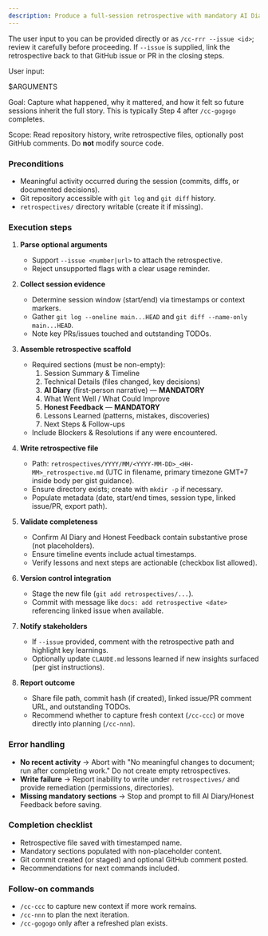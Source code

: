 ```yaml
---
description: Produce a full-session retrospective with mandatory AI Diary and Honest Feedback sections, then archive it under `retrospectives/`.
---
```


The user input to you can be provided directly or as `/cc-rrr --issue <id>`; review it carefully before proceeding. If `--issue` is supplied, link the retrospective back to that GitHub issue or PR in the closing steps.

User input:

$ARGUMENTS

Goal: Capture what happened, why it mattered, and how it felt so future sessions inherit the full story. This is typically Step 4 after `/cc-gogogo` completes.

Scope: Read repository history, write retrospective files, optionally post GitHub comments. Do **not** modify source code.

### Preconditions
- Meaningful activity occurred during the session (commits, diffs, or documented decisions).
- Git repository accessible with `git log` and `git diff` history.
- `retrospectives/` directory writable (create it if missing).

### Execution steps
1. **Parse optional arguments**
   - Support `--issue <number|url>` to attach the retrospective.
   - Reject unsupported flags with a clear usage reminder.

2. **Collect session evidence**
   - Determine session window (start/end) via timestamps or context markers.
   - Gather `git log --oneline main...HEAD` and `git diff --name-only main...HEAD`.
   - Note key PRs/issues touched and outstanding TODOs.

3. **Assemble retrospective scaffold**
   - Required sections (must be non-empty):
     1. Session Summary & Timeline
     2. Technical Details (files changed, key decisions)
     3. **AI Diary** (first-person narrative) — **MANDATORY**
     4. What Went Well / What Could Improve
     5. **Honest Feedback** — **MANDATORY**
     6. Lessons Learned (patterns, mistakes, discoveries)
     7. Next Steps & Follow-ups
   - Include Blockers & Resolutions if any were encountered.

4. **Write retrospective file**
   - Path: `retrospectives/YYYY/MM/<YYYY-MM-DD>_<HH-MM>_retrospective.md` (UTC in filename, primary timezone GMT+7 inside body per gist guidance).
   - Ensure directory exists; create with `mkdir -p` if necessary.
   - Populate metadata (date, start/end times, session type, linked issue/PR, export path).

5. **Validate completeness**
   - Confirm AI Diary and Honest Feedback contain substantive prose (not placeholders).
   - Ensure timeline events include actual timestamps.
   - Verify lessons and next steps are actionable (checkbox list allowed).

6. **Version control integration**
   - Stage the new file (`git add retrospectives/...`).
   - Commit with message like `docs: add retrospective <date>` referencing linked issue when available.

7. **Notify stakeholders**
   - If `--issue` provided, comment with the retrospective path and highlight key learnings.
   - Optionally update `CLAUDE.md` lessons learned if new insights surfaced (per gist instructions).

8. **Report outcome**
   - Share file path, commit hash (if created), linked issue/PR comment URL, and outstanding TODOs.
   - Recommend whether to capture fresh context (`/cc-ccc`) or move directly into planning (`/cc-nnn`).

### Error handling
- **No recent activity** → Abort with "No meaningful changes to document; run after completing work." Do not create empty retrospectives.
- **Write failure** → Report inability to write under `retrospectives/` and provide remediation (permissions, directories).
- **Missing mandatory sections** → Stop and prompt to fill AI Diary/Honest Feedback before saving.

### Completion checklist
- Retrospective file saved with timestamped name.
- Mandatory sections populated with non-placeholder content.
- Git commit created (or staged) and optional GitHub comment posted.
- Recommendations for next commands included.

### Follow-on commands
- `/cc-ccc` to capture new context if more work remains.
- `/cc-nnn` to plan the next iteration.
- `/cc-gogogo` only after a refreshed plan exists.
